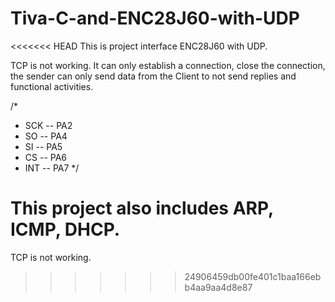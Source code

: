 # Tiva-C-and-ENC28J60-with-UDP

<<<<<<< HEAD
This is project interface ENC28J60 with UDP.

TCP is not working. 
It can only establish a connection, close the connection, the sender can only send data from the Client to not send replies and functional activities.

/*
 * SCK 	-- PA2
 * SO 	-- PA4
 * SI 	-- PA5
 * CS 	-- PA6
 * INT 	-- PA7
 */
 
This project also includes ARP, ICMP, DHCP.
=======
TCP is not working.
>>>>>>> 24906459db00fe401c1baa166ebb4aa9aa4d8e87
